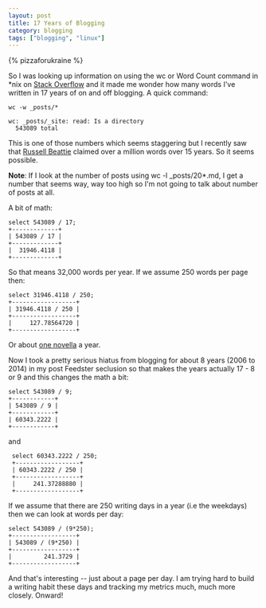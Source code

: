 ```yaml
---
layout: post
title: 17 Years of Blogging
category: blogging
tags: ["blogging", "linux"]
---
```

{% pizzaforukraine  %}

So I was looking up information on using the wc or Word Count command in *nix on [Stack Overflow](https://askubuntu.com/questions/351326/how-do-i-list-word-count-in-multiple-files) and it made me wonder how many words I've written in 17 years of on and off blogging.  A quick command:

    wc -w _posts/*

    wc: _posts/_site: read: Is a directory
      543089 total
      
This is one of those numbers which seems staggering but I recently saw that [Russell Beattie](https://www.russellbeattie.com/blog/) claimed over a million words over 15 years.  So it seems possible.  

**Note**: If I look at the number of posts using wc -l _posts/20*.md, I get a number that seems way, way too high so I'm not going to talk about number of posts at all.

A bit of math:

    select 543089 / 17;
    +-------------+
    | 543089 / 17 |
    +-------------+
    |  31946.4118 |
    +-------------+    

So that means 32,000 words per year.  If we assume 250 words per page then:

    select 31946.4118 / 250;
    +------------------+
    | 31946.4118 / 250 |
    +------------------+
    |     127.78564720 |
    +------------------+

Or about [one novella](https://en.wikipedia.org/wiki/Novella) a year.

Now I took a pretty serious hiatus from blogging for about 8 years (2006 to 2014) in my post Feedster seclusion so that makes the years actually 17 - 8 or 9 and this changes the math a bit:

    select 543089 / 9;
    +------------+
    | 543089 / 9 |
    +------------+
    | 60343.2222 |
    +------------+

and

     select 60343.2222 / 250;
     +------------------+
     | 60343.2222 / 250 |
     +------------------+
     |     241.37288880 |
     +------------------+ 
     
If we assume that there are 250 writing days in a year (i.e the weekdays) then we can look at words per day:

    select 543089 / (9*250); 
    +------------------+
    | 543089 / (9*250) |
    +------------------+
    |         241.3729 |
    +------------------+

And that's interesting -- just about a page per day.  I am trying hard to build a writing habit these days and tracking my metrics much, much more closely.  Onward!